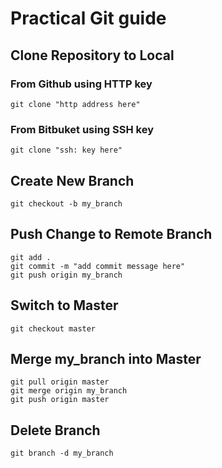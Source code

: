 # Practical Git guide

## Clone Repository to Local
  ### From Github using HTTP key
  ```
  git clone "http address here"
  ```
  ### From Bitbuket using SSH key
  ```
  git clone "ssh: key here"
  ```

## Create New Branch
```
git checkout -b my_branch
```

## Push Change to Remote Branch
```
git add .
git commit -m "add commit message here"
git push origin my_branch
```

## Switch to Master
```
git checkout master
```

## Merge my_branch into Master
```
git pull origin master
git merge origin my_branch
git push origin master
```

## Delete Branch
```
git branch -d my_branch
```
